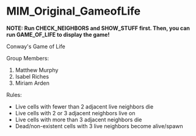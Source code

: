 # MIM_Original_GameofLife

**NOTE: Run CHECK_NEIGHBORS and SHOW_STUFF first. Then, you can run GAME_OF_LIFE to display the game!**

Conway's Game of Life


Group Members:
1. Matthew Murphy
2. Isabel Riches
3. Miriam Arden


Rules:
- Live cells with fewer than 2 adjacent live neighbors die
- Live cells with 2 or 3 adjacent neighbors live on
- Live cells with more than 3 adjacent neighbors die
- Dead/non-existent cells with 3 live neighbors become alive/spawn
